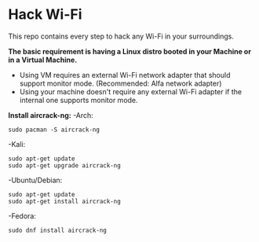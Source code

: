 # Hack Wi-Fi
This repo contains every step to hack any Wi-Fi in your surroundings.  

**The basic requirement is having a Linux distro booted in your Machine or in a Virtual Machine.**
   - Using VM requires an external Wi-Fi network adapter that should support monitor mode. (Recommended: Alfa network adapter)
   - Using your machine doesn't require any external Wi-Fi adapter if the internal one supports monitor mode.  

**Install aircrack-ng:**
-Arch:
```
sudo pacman -S aircrack-ng
```
-Kali:
```
sudo apt-get update
sudo apt-get upgrade aircrack-ng
```
-Ubuntu/Debian:
```
sudo apt-get update
sudo apt-get install aircrack-ng
```
-Fedora:
```
sudo dnf install aircrack-ng
```
